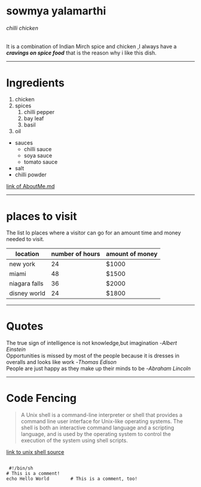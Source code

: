 # sowmya yalamarthi
###### chilli chicken
It is a combination of Indian Mirch spice and chicken ,I always have a ***cravings on spice food*** that is the reason why i like this dish.

***

# Ingredients

1. chicken
2. spices
    1. chilli pepper
    2. bay leaf
    3. basil
3. oil

* sauces
    * chilli sauce
    * soya sauce
    * tomato sauce
* salt
* chilli powder

[link of AboutMe.md](AboutMe.md)

***

# places to visit

The list lo places where a visitor can go for an amount time and money needed to visit.

|location|number of hours|amount of money|
|---------|--------------|---------------|
|new york|24|$1000|
|miami|48|$1500|
|niagara falls|36|$2000|
|disney world|24|$1800|

***

# Quotes

The true sign of intelligence is not knowledge,but imagination -*Albert Einstein* </br>
Opportunities is missed by most of the people because it is dresses in overalls and looks like work -*Thomas Edison* </br>
People are just happy as they make up their minds to be -*Abraham Lincoln*</br>

***

# Code Fencing 

> A Unix shell is a command-line interpreter or shell that provides a command line user interface for Unix-like operating systems. The shell is both an interactive command language and a scripting language, and is used by the operating system to control the execution of the system using shell scripts.

[link to unix shell source](https://en.wikipedia.org/wiki/Unix_shell)

~~~

 #!/bin/sh
# This is a comment!
echo Hello World        # This is a comment, too!

~~~